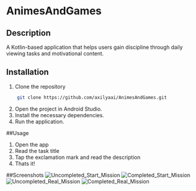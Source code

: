 # AnimesAndGames

## Description
A Kotlin-based application that helps users gain discipline through daily viewing tasks and motivational content.

## Installation
1. Clone the repository
```sh
    git clone https://github.com/axilyaai/AnimesAndGames.git
 ```
2. Open the project in Android Studio.
3. Install the necessary dependencies.
4. Run the application.

##Usage
1. Open the app
2. Read the task title
3. Tap the exclamation mark and read the description
4. Thats it!

##Screenshots
![Uncompleted_Start_Mission](https://github.com/user-attachments/assets/0c0aa34f-d7e8-48b0-9789-d32812a53519)
![Completed_Start_Mission](https://github.com/user-attachments/assets/7be9000d-a7f7-4aef-a3fc-06bfff654b16)
![Uncompleted_Real_Mission](https://github.com/user-attachments/assets/6d6654af-5d30-4b9b-8305-40f7a0804adf)
![Completed_Real_Mission](https://github.com/user-attachments/assets/1ea4b98f-e5b9-4705-bf15-23a5de30aa34)
